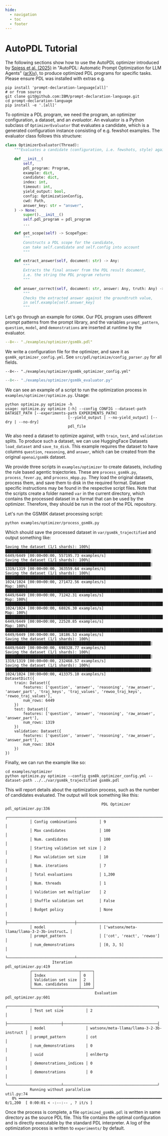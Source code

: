```yaml
---
hide:
  - navigation
  - toc
  - footer
---
```


# AutoPDL Tutorial

The following sections show how to use the AutoPDL optimizer introduced by [Spiess et al. (2025)](https://openreview.net/forum?id=CAeISyE3aR) in "AutoPDL: Automatic Prompt Optimization for LLM Agents" ([arXiv](https://arxiv.org/abs/2504.04365)), to produce optimized PDL programs for specific tasks. Please ensure PDL was installed with extras e.g.

``` { .bash .copy .annotate linenums="1" }
pip install 'prompt-declaration-language[all]'
# or from source
git clone git@github.com:IBM/prompt-declaration-language.git
cd prompt-declaration-language
pip install -e '.[all]'
```

To optimize a PDL program, we need the program, an optimizer configuration, a dataset, and an _evaluator_. An evaluator is a Python subclass of `OptimizerEvaluator` that evaluates a candidate, which is a generated configuration instance consisting of e.g. fewshot examples. The evaluator class follows this structure:

```python title="src/pdl/optimize/optimizer_evaluator.py" linenums="1"
class OptimizerEvaluator(Thread):
    """Evaluates a candidate (configuration, i.e. fewshots, style) against **one** test example."""

    def __init__(
        self,
        pdl_program: Program,
        example: dict,
        candidate: dict,
        index: int,
        timeout: int,
        yield_output: bool,
        config: OptimizationConfig,
        cwd: Path,
        answer_key: str = "answer",
    ) -> None:
        super().__init__()
        self.pdl_program = pdl_program
        ...

    def get_scope(self) -> ScopeType:
        """
        Constructs a PDL scope for the candidate,
        can take self.candidate and self.config into account
        """

    def extract_answer(self, document: str) -> Any:
        """
        Extracts the final answer from the PDL result document,
        i.e. the string the PDL program returns
        """

    def answer_correct(self, document: str, answer: Any, truth: Any) -> bool:
        """
        Checks the extracted answer against the groundtruth value,
        in self.example[self.answer_key]
        """
```

Let's go through an example for `GSM8K`. Our PDL program uses different prompt patterns from the prompt library, and the variables `prompt_pattern`, `question`, `model`, and `demonstrations` are inserted at runtime by the evaluator.

```yaml title="examples/optimizer/gsm8k.pdl" linenums="1"
--8<-- "./examples/optimizer/gsm8k.pdl"
```

We write a configuration file for the optimizer, and save it as `gsm8k_optimizer_config.yml`. See `src/pdl/optimize/config_parser.py` for all fields.

``` { .yaml .copy .annotate title="examples/optimizer/gsm8k_optimizer_config.yml" linenums="1" }
--8<-- "./examples/optimizer/gsm8k_optimizer_config.yml"
```


```python title="examples/optimizer/gsm8k_evaluator.py" linenums="1"
--8<-- "./examples/optimizer/gsm8k_evaluator.py"
```

We can see an example of a script to run the optimization process in `examples/optimizer/optimize.py`.
Usage:

```text
python optimize.py optimize -h
usage: optimize.py optimize [-h] --config CONFIG --dataset-path DATASET_PATH [--experiments-path EXPERIMENTS_PATH]
                            [--yield_output | --no-yield_output] [--dry | --no-dry]
                            pdl_file
```

We also need a dataset to optimize against, with `train`, `test`, and `validation` splits. To produce such a dataset, we can use HuggingFace Datasets `load_dataset` and `save_to_disk`. This example requires the dataset to have columns `question`, `reasoning`, and `answer`, which can be created from the original `openai/gsm8k` dataset.

We provide three scripts in `examples/optimizer` to create datasets, including the rule based agentic trajectories. These are `process_gsm8k.py`, `process_fever.py`, and `process_mbpp.py`. They load the original datasets, process them, and save them to disk in the required format. Dataset specific instructions may be found in the respective script files. Note that the scripts create a folder named `var` in the current directory, which contains the processed dataset in a format that can be used by the optimizer. Therefore, they should be run in the root of the PDL repository.

Let's run the GSM8K dataset processing script:

``` { .bash .copy .annotate linenums="1" }
python examples/optimizer/process_gsm8k.py
```

Which should save the processed dataset in `var/gsm8k_trajectified` and output something like:

```text
Saving the dataset (1/1 shards): 100%|█████████████████████████████████████████████████████████████████| 6449/6449 [00:00<00:00, 557195.73 examples/s]
Saving the dataset (1/1 shards): 100%|█████████████████████████████████████████████████████████████████| 1319/1319 [00:00<00:00, 363559.64 examples/s]
Saving the dataset (1/1 shards): 100%|█████████████████████████████████████████████████████████████████| 1024/1024 [00:00<00:00, 271472.56 examples/s]
Map: 100%|██████████████████████████████████████████████████████████████████████████████████████████████| 6449/6449 [00:00<00:00, 71242.31 examples/s]
Map: 100%|██████████████████████████████████████████████████████████████████████████████████████████████| 1024/1024 [00:00<00:00, 68826.30 examples/s]
Map: 100%|██████████████████████████████████████████████████████████████████████████████████████████████| 6449/6449 [00:00<00:00, 22520.85 examples/s]
Map: 100%|██████████████████████████████████████████████████████████████████████████████████████████████| 6449/6449 [00:00<00:00, 18186.53 examples/s]
Saving the dataset (1/1 shards): 100%|█████████████████████████████████████████████████████████████████| 6449/6449 [00:00<00:00, 698328.77 examples/s]
Saving the dataset (1/1 shards): 100%|█████████████████████████████████████████████████████████████████| 1319/1319 [00:00<00:00, 232468.57 examples/s]
Saving the dataset (1/1 shards): 100%|█████████████████████████████████████████████████████████████████| 1024/1024 [00:00<00:00, 413375.10 examples/s]
DatasetDict({
    train: Dataset({
        features: ['question', 'answer', 'reasoning', 'raw_answer', 'answer_part', 'traj_keys', 'traj_values', 'rewoo_traj_keys', 'rewoo_traj_values'],
        num_rows: 6449
    })
    test: Dataset({
        features: ['question', 'answer', 'reasoning', 'raw_answer', 'answer_part'],
        num_rows: 1319
    })
    validation: Dataset({
        features: ['question', 'answer', 'reasoning', 'raw_answer', 'answer_part'],
        num_rows: 1024
    })
})
```

Finally, we can run the example like so:

``` { .bash .copy .annotate linenums="1" }
cd examples/optimizer
python optimize.py optimize --config gsm8k_optimizer_config.yml --dataset-path ../../var/gsm8k_trajectified gsm8k.pdl
```

This will report details about the optimization process, such as the number of candidates evaluated. The output will look something like this:

```text
                                           PDL Optimizer                                  pdl_optimizer.py:336
           ┌──────────────────────────────┬─────────────────────────────────────────────┐
           │ Config combinations          │ 9                                           │
           │ Max candidates               │ 100                                         │
           │ Num. candidates              │ 100                                         │
           │ Starting validation set size │ 2                                           │
           │ Max validation set size      │ 10                                          │
           │ Num. iterations              │ 7                                           │
           │ Total evaluations            │ 1,200                                       │
           │ Num. threads                 │ 1                                           │
           │ Validation set multiplier    │ 2                                           │
           │ Shuffle validation set       │ False                                       │
           │ Budget policy                │ None                                        │
           ├──────────────────────────────┼─────────────────────────────────────────────┤
           │ model                        │ ['watsonx/meta-llama/llama-3-2-3b-instruct… │
           │ prompt_pattern               │ ['cot', 'react', 'rewoo']                   │
           │ num_demonstrations           │ [0, 3, 5]                                   │
           └──────────────────────────────┴─────────────────────────────────────────────┘
                     Iteration                                                            pdl_optimizer.py:419
           ┌─────────────────────┬─────┐
           │ Index               │ 0   │
           │ Validation set size │ 2   │
           │ Num. candidates     │ 100 │
           └─────────────────────┴─────┘
                                        Evaluation                                        pdl_optimizer.py:601
           ┌────────────────────────┬──────────────────────────────────────────┐
           │ Test set size          │ 2                                        │
           ├────────────────────────┼──────────────────────────────────────────┤
           │ model                  │ watsonx/meta-llama/llama-3-2-3b-instruct │
           │ prompt_pattern         │ cot                                      │
           │ num_demonstrations     │ 0                                        │
           │ uuid                   │ enl0ertp                                 │
           │ demonstrations_indices │ 0                                        │
           │ demonstrations         │ 0                                        │
           └────────────────────────┴──────────────────────────────────────────┘
           Running without parallelism                                                              util.py:74
   0% ━━━━━━━━━━━━━━━━━━━━━━━━━━━━━━━━━━━━━━━━━━━━━━━━━━━━━━━━━━━━━━━━ 0/1,200  [ 0:00:01 < -:--:-- , ? it/s ]
```

Once the process is complete, a file `optimized_gsm8k.pdl` is written in same directory as the source PDL file. This file contains the optimal configuration and is directly executable by the standard PDL interpreter. A log of the optimization process is written to `experiments/` by default.